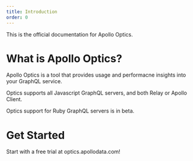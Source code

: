 ```yaml
---
title: Introduction
order: 0
---
```


This is the official documentation for Apollo Optics.

# What is Apollo Optics?

Apollo Optics is a tool that provides usage and performacne insights into your GraphQL service.

Optics supports all Javascript GraphQL servers, and both Relay or Apollo Client.

Optics support for Ruby GraphQL servers is in beta.

# Get Started

Start with a free trial at optics.apollodata.com!
